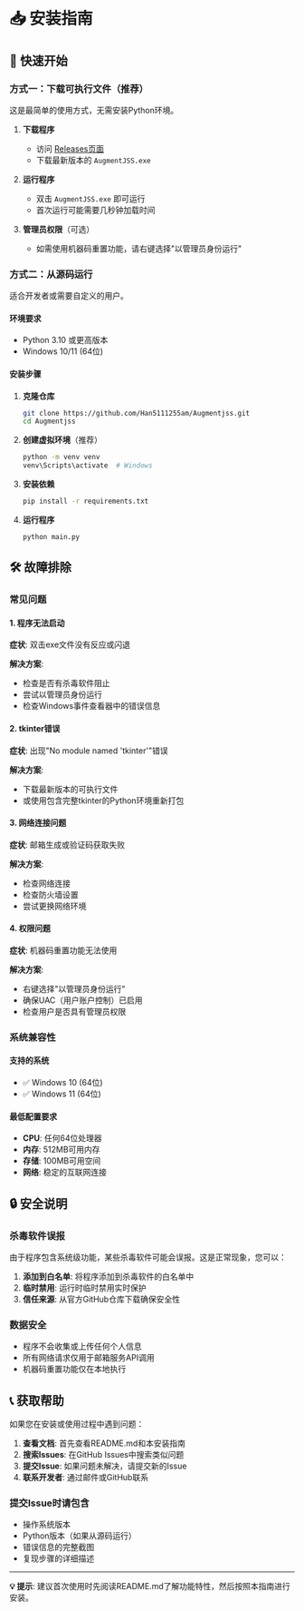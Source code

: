 # 📥 安装指南

## 🚀 快速开始

### 方式一：下载可执行文件（推荐）

这是最简单的使用方式，无需安装Python环境。

1. **下载程序**
   - 访问 [Releases页面](../../releases)
   - 下载最新版本的 `AugmentJSS.exe`

2. **运行程序**
   - 双击 `AugmentJSS.exe` 即可运行
   - 首次运行可能需要几秒钟加载时间

3. **管理员权限**（可选）
   - 如需使用机器码重置功能，请右键选择"以管理员身份运行"

### 方式二：从源码运行

适合开发者或需要自定义的用户。

#### 环境要求
- Python 3.10 或更高版本
- Windows 10/11 (64位)

#### 安装步骤

1. **克隆仓库**
   ```bash
   git clone https://github.com/Han5111255am/Augmentjss.git
   cd Augmentjss
   ```

2. **创建虚拟环境**（推荐）
   ```bash
   python -m venv venv
   venv\Scripts\activate  # Windows
   ```

3. **安装依赖**
   ```bash
   pip install -r requirements.txt
   ```

4. **运行程序**
   ```bash
   python main.py
   ```

## 🛠️ 故障排除

### 常见问题

#### 1. 程序无法启动
**症状**: 双击exe文件没有反应或闪退

**解决方案**:
- 检查是否有杀毒软件阻止
- 尝试以管理员身份运行
- 检查Windows事件查看器中的错误信息

#### 2. tkinter错误
**症状**: 出现"No module named 'tkinter'"错误

**解决方案**:
- 下载最新版本的可执行文件
- 或使用包含完整tkinter的Python环境重新打包

#### 3. 网络连接问题
**症状**: 邮箱生成或验证码获取失败

**解决方案**:
- 检查网络连接
- 检查防火墙设置
- 尝试更换网络环境

#### 4. 权限问题
**症状**: 机器码重置功能无法使用

**解决方案**:
- 右键选择"以管理员身份运行"
- 确保UAC（用户账户控制）已启用
- 检查用户是否具有管理员权限

### 系统兼容性

#### 支持的系统
- ✅ Windows 10 (64位)
- ✅ Windows 11 (64位)

#### 最低配置要求
- **CPU**: 任何64位处理器
- **内存**: 512MB可用内存
- **存储**: 100MB可用空间
- **网络**: 稳定的互联网连接

## 🔒 安全说明

### 杀毒软件误报
由于程序包含系统级功能，某些杀毒软件可能会误报。这是正常现象，您可以：

1. **添加到白名单**: 将程序添加到杀毒软件的白名单中
2. **临时禁用**: 运行时临时禁用实时保护
3. **信任来源**: 从官方GitHub仓库下载确保安全性

### 数据安全
- 程序不会收集或上传任何个人信息
- 所有网络请求仅用于邮箱服务API调用
- 机器码重置功能仅在本地执行

## 📞 获取帮助

如果您在安装或使用过程中遇到问题：

1. **查看文档**: 首先查看README.md和本安装指南
2. **搜索Issues**: 在GitHub Issues中搜索类似问题
3. **提交Issue**: 如果问题未解决，请提交新的Issue
4. **联系开发者**: 通过邮件或GitHub联系

### 提交Issue时请包含
- 操作系统版本
- Python版本（如果从源码运行）
- 错误信息的完整截图
- 复现步骤的详细描述

---

**💡 提示**: 建议首次使用时先阅读README.md了解功能特性，然后按照本指南进行安装。

